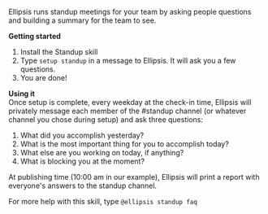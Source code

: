 Ellipsis runs standup meetings for your team by asking people questions and building a summary for the team to see.  

**Getting started**  
1. Install the Standup skill
1. Type `setup standup` in a message to Ellipsis. It will ask you a few questions.
1. You are done!

**Using it**  
Once setup is complete, every weekday at the check-in time, Ellipsis will privately message each member of the #standup channel (or whatever channel you chose during setup) and ask three questions:
1. What did you accomplish yesterday?
1. What is the most important thing for you to accomplish today?
1. What else are you working on today, if anything?
1. What is blocking you at the moment?

At publishing time (10:00 am in our example), Ellipsis will print a report with everyone's answers to the standup channel.

For more help with this skill, type `@ellipsis standup faq`
